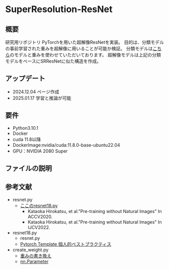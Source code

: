 # SuperResolution-ResNet
## 概要
研究用リポジトリ
PyTorchを用いた超解像ResNetを実装。
目的は、分類モデルの事前学習された重みを超解像に用いることが可能か検証。
分類モデルは[こちら](https://github.com/hirokatsukataoka16/FractalDB-Pretrained-ResNet-PyTorch/tree/main)のモデルと重みを使わせていただいております。
超解像モデルは上記の分類モデルをベースにSRResNetに似た構造を作成。
## アップデート
- 2024.12.04 ページ作成
- 2025.01.17 学習と推論が可能
## 要件
- Python3.10.1
- Docker
- cuda 11.8以降
- DockerImage:nvidia/cuda:11.8.0-base-ubuntu22.04
- GPU：NVIDIA 2080 Super
## ファイルの説明
## 参考文献
- resnet.py
  - [ここのresnet18.py](https://github.com/hirokatsukataoka16/FractalDB-Pretrained-ResNet-PyTorch/tree/main)
    -  Kataoka Hirokatsu, et al."Pre-training without Natural Images" In ACCV2020.
    -  Kataoka Hirokatsu, et al."Pre-training without Natural Images" In IJCV2022.
- resnet18.py
  - resnet.py
  - [Pytorch Template 個人的ベストプラクティス](https://qiita.com/takubb/items/7d45ae701390912c7629)
- create_weight.py
  - [重みの書き換え](https://qiita.com/mathlive/items/d9f31f8538e20a102e14)
  - [nn.Parameter](https://pytorch.org/docs/stable/generated/torch.nn.parameter.Parameter.html)

